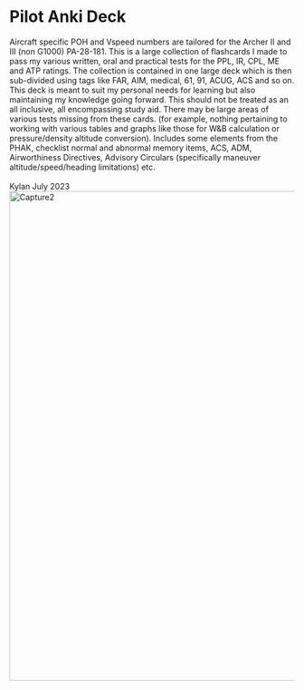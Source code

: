 # Pilot Anki Deck
Aircraft specific POH and Vspeed numbers are tailored for the Archer II and III (non G1000) PA-28-181.
This is a large collection of flashcards I made to pass my various written, oral and practical tests for the PPL, IR, CPL, ME and ATP ratings. The collection is contained in one large deck which is then sub-divided using tags like FAR, AIM, medical, 61, 91, ACUG, ACS and so on. This deck is meant to suit my personal needs for learning but also maintaining my knowledge going forward. This should not be treated as an all inclusive, all encompassing study aid. There may be large areas of various tests missing from these cards. (for example, nothing pertaining to working with various tables and graphs like those for W&B calculation or pressure/density altitude conversion). Includes some elements from the PHAK, checklist normal and abnormal memory items, ACS, ADM, Airworthiness Directives, Advisory Circulars (specifically maneuver altitude/speed/heading limitations) etc. 
<br/><br/>Kylan July 2023
<img width="864" alt="Capture2" src="https://github.com/kw10001/Kylans-Pilot-Anki-Deck/assets/6995208/28bcdf20-2f4c-463e-9949-102bd458eb1d">
